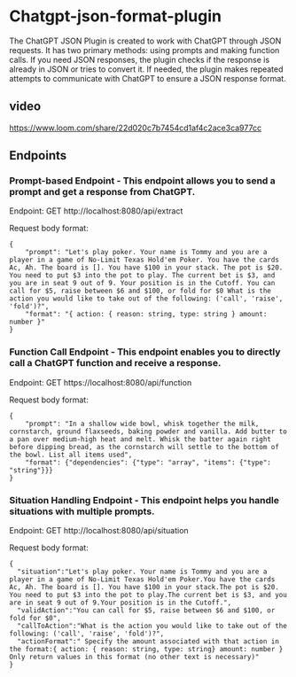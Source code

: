 # Chatgpt-json-format-plugin
The ChatGPT JSON Plugin is created to work with ChatGPT through JSON requests. 
It has two primary methods: using prompts and making function calls. 
If you need JSON responses, the plugin checks if the response is already in JSON or tries to convert it. 
If needed, the plugin makes repeated attempts to communicate with ChatGPT to ensure a JSON response format.

## video

https://www.loom.com/share/22d020c7b7454cd1af4c2ace3ca977cc

## Endpoints
### Prompt-based Endpoint - This endpoint allows you to send a prompt and get a response from ChatGPT.

Endpoint: GET http://localhost:8080/api/extract

Request body format:
```
{
    "prompt": "Let's play poker. Your name is Tommy and you are a player in a game of No-Limit Texas Hold'em Poker. You have the cards Ac, Ah. The board is []. You have $100 in your stack. The pot is $20. You need to put $3 into the pot to play. The current bet is $3, and you are in seat 9 out of 9. Your position is in the Cutoff. You can call for $5, raise between $6 and $100, or fold for $0 What is the action you would like to take out of the following: ('call', 'raise', 'fold')?",
    "format": "{ action: { reason: string, type: string } amount: number }"
}
```
### Function Call Endpoint - This endpoint enables you to directly call a ChatGPT function and receive a response.

Endpoint: GET https://localhost:8080/api/function

Request body format:
```
{
    "prompt": "In a shallow wide bowl, whisk together the milk, cornstarch, ground flaxseeds, baking powder and vanilla. Add butter to a pan over medium-high heat and melt. Whisk the batter again right before dipping bread, as the cornstarch will settle to the bottom of the bowl. List all items used",
    "format": {"dependencies": {"type": "array", "items": {"type": "string"}}}
}
```
### Situation Handling Endpoint - This endpoint helps you handle situations with multiple prompts.

Endpoint: GET http://localhost:8080/api/situation

Request body format:
```
{
  "situation":"Let's play poker. Your name is Tommy and you are a player in a game of No-Limit Texas Hold'em Poker.You have the cards Ac, Ah. The board is []. You have $100 in your stack.The pot is $20. You need to put $3 into the pot to play.The current bet is $3, and you are in seat 9 out of 9.Your position is in the Cutoff.",
  "validAction":"You can call for $5, raise between $6 and $100, or fold for $0",
  "callToAction":"What is the action you would like to take out of the following: ('call', 'raise', 'fold')?",
  "actionFormat":" Specify the amount associated with that action in the format:{ action: { reason: string, type: string} amount: number } Only return values in this format (no other text is necessary)"
}
```

